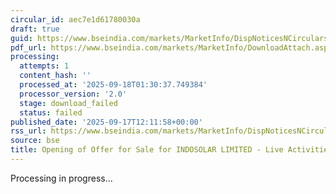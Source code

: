 ```yaml
---
circular_id: aec7e1d61780030a
draft: true
guid: https://www.bseindia.com/markets/MarketInfo/DispNoticesNCirculars.aspx?Noticeid={CE65A275-D00C-4F2B-B625-EC0C31D811A1}&noticeno=20250917-22&dt=09/17/2025&icount=22&totcount=57&flag=0
pdf_url: https://www.bseindia.com/markets/MarketInfo/DownloadAttach.aspx?id=20250917-22&attachedId=
processing:
  attempts: 1
  content_hash: ''
  processed_at: '2025-09-18T01:30:37.749384'
  processor_version: '2.0'
  stage: download_failed
  status: failed
published_date: '2025-09-17T12:11:58+00:00'
rss_url: https://www.bseindia.com/markets/MarketInfo/DispNoticesNCirculars.aspx?Noticeid={CE65A275-D00C-4F2B-B625-EC0C31D811A1}&noticeno=20250917-22&dt=09/17/2025&icount=22&totcount=57&flag=0
source: bse
title: Opening of Offer for Sale for INDOSOLAR LIMITED - Live Activities Schedule
---
```


Processing in progress...